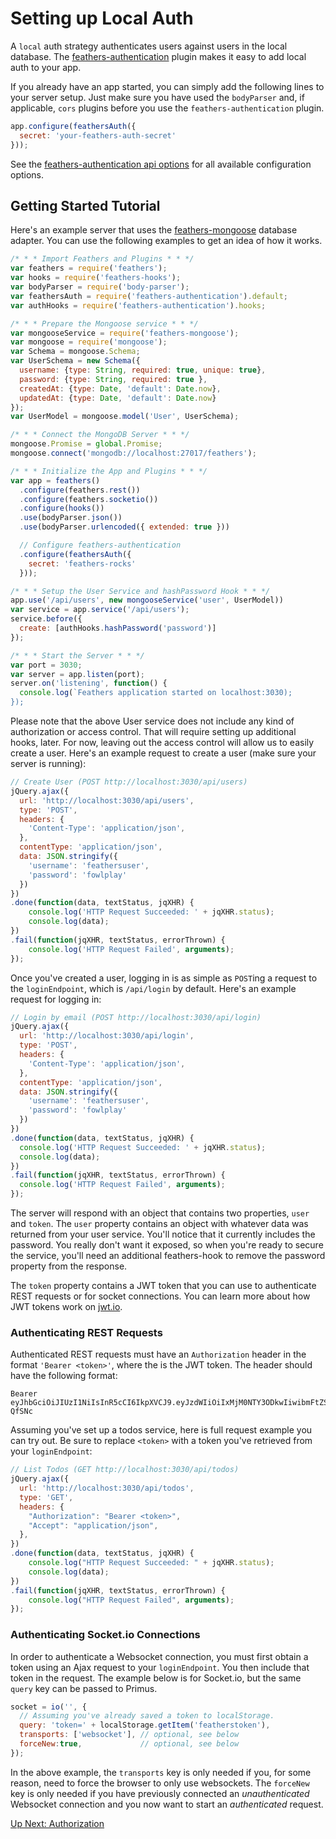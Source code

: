 # Setting up Local Auth

A `local` auth strategy authenticates users against users in the local database. The [feathers-authentication](https://github.com/feathersjs/feathers-authenication) plugin makes it easy to add local auth to your app.

If you already have an app started, you can simply add the following lines to your server setup.  Just make sure you have used the `bodyParser` and, if applicable, `cors` plugins before you use the `feathers-authentication` plugin.
```js
app.configure(feathersAuth({
  secret: 'your-feathers-auth-secret'
}));
```

See the [feathers-authentication api options](https://github.com/feathersjs/feathers-authentication#options) for all available configuration options.

## Getting Started Tutorial

Here's an example server that uses the [feathers-mongoose](https://github.com/feathersjs/feathers-mongoose) database adapter.  You can use the following examples to get an idea of how it works.

```js
/* * * Import Feathers and Plugins * * */
var feathers = require('feathers');
var hooks = require('feathers-hooks');
var bodyParser = require('body-parser');
var feathersAuth = require('feathers-authentication').default;
var authHooks = require('feathers-authentication').hooks;

/* * * Prepare the Mongoose service * * */
var mongooseService = require('feathers-mongoose');
var mongoose = require('mongoose');
var Schema = mongoose.Schema;
var UserSchema = new Schema({
  username: {type: String, required: true, unique: true},
  password: {type: String, required: true },
  createdAt: {type: Date, 'default': Date.now},
  updatedAt: {type: Date, 'default': Date.now}
});
var UserModel = mongoose.model('User', UserSchema);

/* * * Connect the MongoDB Server * * */
mongoose.Promise = global.Promise;
mongoose.connect('mongodb://localhost:27017/feathers');

/* * * Initialize the App and Plugins * * */
var app = feathers()
  .configure(feathers.rest())
  .configure(feathers.socketio())
  .configure(hooks())
  .use(bodyParser.json())
  .use(bodyParser.urlencoded({ extended: true }))

  // Configure feathers-authentication
  .configure(feathersAuth({
    secret: 'feathers-rocks'
  }));

/* * * Setup the User Service and hashPassword Hook * * */
app.use('/api/users', new mongooseService('user', UserModel))
var service = app.service('/api/users');
service.before({
  create: [authHooks.hashPassword('password')]
});

/* * * Start the Server * * */
var port = 3030;
var server = app.listen(port);
server.on('listening', function() {
  console.log(`Feathers application started on localhost:3030);
});
```

Please note that the above User service does not include any kind of authorization or access control.  That will require setting up additional hooks, later.  For now, leaving out the access control will allow us to easily create a user.  Here's an example request to create a user (make sure your server is running):

```js
// Create User (POST http://localhost:3030/api/users)
jQuery.ajax({
  url: 'http://localhost:3030/api/users',
  type: 'POST',
  headers: {
    'Content-Type': 'application/json',
  },
  contentType: 'application/json',
  data: JSON.stringify({
    'username': 'feathersuser',
    'password': 'fowlplay'
  })
})
.done(function(data, textStatus, jqXHR) {
    console.log('HTTP Request Succeeded: ' + jqXHR.status);
    console.log(data);
})
.fail(function(jqXHR, textStatus, errorThrown) {
    console.log('HTTP Request Failed', arguments);
});
```

Once you've created a user, logging in is as simple as `POST`ing a request to the `loginEndpoint`, which is `/api/login` by default.  Here's an example request for logging in:

```js
// Login by email (POST http://localhost:3030/api/login)
jQuery.ajax({
  url: 'http://localhost:3030/api/login',
  type: 'POST',
  headers: {
    'Content-Type': 'application/json',
  },
  contentType: 'application/json',
  data: JSON.stringify({
    'username': 'feathersuser',
    'password': 'fowlplay'
  })
})
.done(function(data, textStatus, jqXHR) {
  console.log('HTTP Request Succeeded: ' + jqXHR.status);
  console.log(data);
})
.fail(function(jqXHR, textStatus, errorThrown) {
  console.log('HTTP Request Failed', arguments);
});
```
The server will respond with an object that contains two properties, `user` and `token`.  The `user` property contains an object with whatever data was returned from your user service.  You'll notice that it currently includes the password.  You really don't want it exposed, so when you're ready to secure the service, you'll need an additional feathers-hook to remove the password property from the response. 

The `token` property contains a JWT token that you can use to authenticate REST requests or for socket connections.  You can learn more about how JWT tokens work on [jwt.io](http://jwt.io/).


### Authenticating REST Requests

Authenticated REST requests must have an `Authorization` header in the format `'Bearer <token>'`, where the <token> is the JWT token. The header should have the following format:
```
Bearer eyJhbGciOiJIUzI1NiIsInR5cCI6IkpXVCJ9.eyJzdWIiOiIxMjM0NTY3ODkwIiwibmFtZSI6IklseWEgRmFkZWV2IiwiYWRtaW4iOnRydWV9.YiG9JdVVm6Pvpqj8jDT5bMxsm0gwoQTOaZOLI-QfSNc
```

Assuming you've set up a todos service, here is full request example you can try out. Be sure to replace `<token>` with a token you've retrieved from your `loginEndpoint`:

```js
// List Todos (GET http://localhost:3030/api/todos)
jQuery.ajax({
  url: 'http://localhost:3030/api/todos',
  type: 'GET',
  headers: {
    "Authorization": "Bearer <token>",
    "Accept": "application/json",
  },
})
.done(function(data, textStatus, jqXHR) {
    console.log("HTTP Request Succeeded: " + jqXHR.status);
    console.log(data);
})
.fail(function(jqXHR, textStatus, errorThrown) {
    console.log("HTTP Request Failed", arguments);
});
```

### Authenticating Socket.io Connections

In order to authenticate a Websocket connection, you must first obtain a token using an Ajax request to your `loginEndpoint`.  You then include that token in the request.  The example below is for Socket.io, but the same `query` key can be passed to Primus.

```js
socket = io('', {
  // Assuming you've already saved a token to localStorage.
  query: 'token=' + localStorage.getItem('featherstoken'),
  transports: ['websocket'], // optional, see below
  forceNew:true,             // optional, see below
});
```

In the above example, the `transports` key is only needed if you, for some reason, need to force the browser to only use websockets.  The `forceNew` key is only needed if you have previously connected an *unauthenticated* Websocket connection and you now want to start an *authenticated* request.

[Up Next: Authorization](authorization.md)